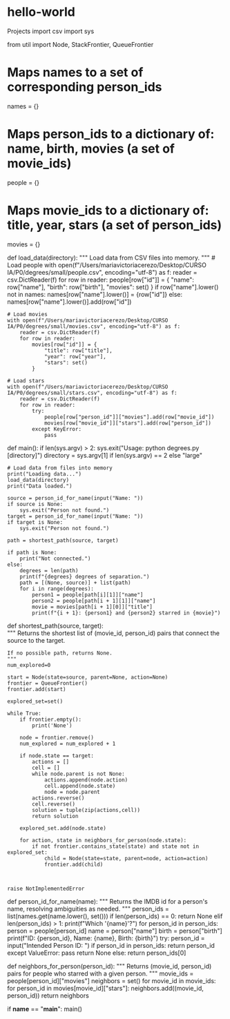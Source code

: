 # hello-world
Projects
import csv
import sys

from util import Node, StackFrontier, QueueFrontier

# Maps names to a set of corresponding person_ids
names = {}

# Maps person_ids to a dictionary of: name, birth, movies (a set of movie_ids)
people = {}

# Maps movie_ids to a dictionary of: title, year, stars (a set of person_ids)
movies = {}


def load_data(directory):
    """
    Load data from CSV files into memory.
    """
    # Load people
    with open(f"/Users/mariavictoriacerezo/Desktop/CURSO IA/P0/degrees/small/people.csv", encoding="utf-8") as f:
        reader = csv.DictReader(f)
        for row in reader:
            people[row["id"]] = {
                "name": row["name"],
                "birth": row["birth"],
                "movies": set()
            }
            if row["name"].lower() not in names:
                names[row["name"].lower()] = {row["id"]}
            else:
                names[row["name"].lower()].add(row["id"])

    # Load movies
    with open(f"/Users/mariavictoriacerezo/Desktop/CURSO IA/P0/degrees/small/movies.csv", encoding="utf-8") as f:
        reader = csv.DictReader(f)
        for row in reader:
            movies[row["id"]] = {
                "title": row["title"],
                "year": row["year"],
                "stars": set()
            }

    # Load stars
    with open(f"/Users/mariavictoriacerezo/Desktop/CURSO IA/P0/degrees/small/stars.csv", encoding="utf-8") as f:
        reader = csv.DictReader(f)
        for row in reader:
            try:
                people[row["person_id"]]["movies"].add(row["movie_id"])
                movies[row["movie_id"]]["stars"].add(row["person_id"])
            except KeyError:
                pass


def main():
    if len(sys.argv) > 2:
        sys.exit("Usage: python degrees.py [directory]")
    directory = sys.argv[1] if len(sys.argv) == 2 else "large"

    # Load data from files into memory
    print("Loading data...")
    load_data(directory)
    print("Data loaded.")

    source = person_id_for_name(input("Name: "))
    if source is None:
        sys.exit("Person not found.")
    target = person_id_for_name(input("Name: "))
    if target is None:
        sys.exit("Person not found.")

    path = shortest_path(source, target)

    if path is None:
        print("Not connected.")
    else:
        degrees = len(path)
        print(f"{degrees} degrees of separation.")
        path = [(None, source)] + list(path)
        for i in range(degrees):
            person1 = people[path[i][1]]["name"]
            person2 = people[path[i + 1][1]]["name"]
            movie = movies[path[i + 1][0]]["title"]
            print(f"{i + 1}: {person1} and {person2} starred in {movie}")


def shortest_path(source, target):    
    """
    Returns the shortest list of (movie_id, person_id) pairs
    that connect the source to the target.

    If no possible path, returns None.
    """
    num_explored=0

    start = Node(state=source, parent=None, action=None)
    frontier = QueueFrontier()
    frontier.add(start)

    explored_set=set()

    while True:
        if frontier.empty():
            print('None')
        
        node = frontier.remove()
        num_explored = num_explored + 1

        if node.state == target:
            actions = []
            cell = []
            while node.parent is not None:
                actions.append(node.action)
                cell.append(node.state)
                node = node.parent
            actions.reverse()
            cell.reverse()
            solution = tuple(zip(actions,cell))
            return solution

        explored_set.add(node.state) 

        for action, state in neighbors_for_person(node.state):
            if not frontier.contains_state(state) and state not in explored_set:
                child = Node(state=state, parent=node, action=action)
                frontier.add(child)
    


    raise NotImplementedError


def person_id_for_name(name):
    """
    Returns the IMDB id for a person's name,
    resolving ambiguities as needed.
    """
    person_ids = list(names.get(name.lower(), set()))
    if len(person_ids) == 0:
        return None
    elif len(person_ids) > 1:
        print(f"Which '{name}'?")
        for person_id in person_ids:
            person = people[person_id]
            name = person["name"]
            birth = person["birth"]
            print(f"ID: {person_id}, Name: {name}, Birth: {birth}")
        try:
            person_id = input("Intended Person ID: ")
            if person_id in person_ids:
                return person_id
        except ValueError:
            pass
        return None
    else:
        return person_ids[0]


def neighbors_for_person(person_id):
    """
    Returns (movie_id, person_id) pairs for people
    who starred with a given person.
    """
    movie_ids = people[person_id]["movies"]
    neighbors = set()
    for movie_id in movie_ids:
        for person_id in movies[movie_id]["stars"]:
            neighbors.add((movie_id, person_id))
    return neighbors


if __name__ == "__main__":
    main()
